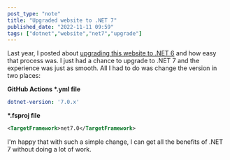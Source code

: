 ```yaml
---
post_type: "note" 
title: "Upgraded website to .NET 7"
published_date: "2022-11-11 09:59"
tags: ["dotnet","website","net7","upgrade"]
---
```


Last year, I posted about [upgrading this website to .NET 6](/feed/net6-website-update) and how easy that process was. I just had a chance to upgrade to .NET 7 and the experience was just as smooth. All I had to do was change the version in two places:

**GitHub Actions \*.yml file**

```yml
dotnet-version: '7.0.x'
```

**\*.fsproj  file**

```xml
<TargetFramework>net7.0</TargetFramework>
```

I'm happy that with such a simple change, I can get all the benefits of .NET 7 without doing a lot of work. 